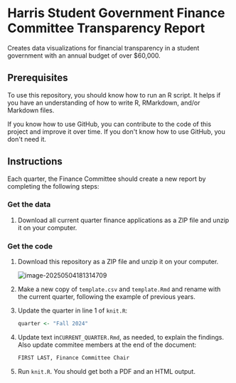 # Harris Student Government Finance Committee Transparency Report

Creates data visualizations for financial transparency in a student government with an annual budget of over $60,000.

## Prerequisites

To use this repository, you should know how to run an R script. It helps if you have an understanding of how to write R, RMarkdown, and/or Markdown files.

If you know how to use GitHub, you can contribute to the code of this project and improve it over time. If you don't know how to use GitHub, you don't need it.

## Instructions

Each quarter, the Finance Committee should create a new report by completing the following steps:

### Get the data

1. Download all current quarter finance applications as a ZIP file and unzip it on your computer.

### Get the code

1. Download this repository as a ZIP file and unzip it on your computer.

   ![image-20250504181314709](../notes/attachments/image-20250504181314709.png)

2. Make a new copy of `template.csv` and `template.Rmd` and rename with the current quarter, following the example of previous years.

3. Update the quarter in line 1 of `knit.R`: 
   ```r
   quarter <- "Fall 2024"
   ```

4. Update text in`CURRENT_QUARTER.Rmd`, as needed, to explain the findings. Also update commitee members at the end of the document: 
   ```r
   FIRST LAST, Finance Committee Chair
   ```

5. Run `knit.R`. You should get both a PDF and an HTML output.
